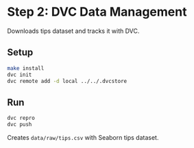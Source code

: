 # Step 2: DVC Data Management

Downloads tips dataset and tracks it with DVC.

## Setup
```bash
make install
dvc init
dvc remote add -d local ../../.dvcstore
```

## Run
```bash
dvc repro
dvc push
```

Creates `data/raw/tips.csv` with Seaborn tips dataset.
